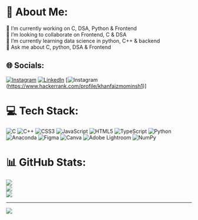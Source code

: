 # 💫 About Me:
🔭 I’m currently working on C, DSA, Python & Frontend<br>👯 I’m looking to collaborate on Frontend, C & DSA<br>🌱 I’m currently learning data science in python, C++ & backend<br>💬 Ask me about C, python, DSA & Frontend


## 🌐 Socials:
[![Instagram](https://img.shields.io/badge/Instagram-%23E4405F.svg?logo=Instagram&logoColor=white)](https://instagram.com/yw.faiz) [![LinkedIn](https://img.shields.io/badge/LinkedIn-%230077B5.svg?logo=linkedin&logoColor=white)](https://linkedin.com/in/faiz-khan-yw) [![Instagram](https://img.shields.io/badge/-Hackerrank-2EC866?style=for-the-badge&logo=HackerRank&logoColor=white) (https://www.hackerrank.com/profile/khanfaizmominsh1)]

# 💻 Tech Stack:
![C](https://img.shields.io/badge/c-%2300599C.svg?style=for-the-badge&logo=c&logoColor=white) ![C++](https://img.shields.io/badge/c++-%2300599C.svg?style=for-the-badge&logo=c%2B%2B&logoColor=white) ![CSS3](https://img.shields.io/badge/css3-%231572B6.svg?style=for-the-badge&logo=css3&logoColor=white) ![JavaScript](https://img.shields.io/badge/javascript-%23323330.svg?style=for-the-badge&logo=javascript&logoColor=%23F7DF1E) ![HTML5](https://img.shields.io/badge/html5-%23E34F26.svg?style=for-the-badge&logo=html5&logoColor=white) ![TypeScript](https://img.shields.io/badge/typescript-%23007ACC.svg?style=for-the-badge&logo=typescript&logoColor=white) ![Python](https://img.shields.io/badge/python-3670A0?style=for-the-badge&logo=python&logoColor=ffdd54) ![Anaconda](https://img.shields.io/badge/Anaconda-%2344A833.svg?style=for-the-badge&logo=anaconda&logoColor=white) ![Figma](https://img.shields.io/badge/figma-%23F24E1E.svg?style=for-the-badge&logo=figma&logoColor=white) ![Canva](https://img.shields.io/badge/Canva-%2300C4CC.svg?style=for-the-badge&logo=Canva&logoColor=white) ![Adobe Lightroom](https://img.shields.io/badge/Adobe%20Lightroom-31A8FF.svg?style=for-the-badge&logo=Adobe%20Lightroom&logoColor=white) ![NumPy](https://img.shields.io/badge/numpy-%23013243.svg?style=for-the-badge&logo=numpy&logoColor=white)
# 📊 GitHub Stats:
![](https://github-readme-stats.vercel.app/api?username=calvincandiec137&theme=dark&hide_border=false&include_all_commits=true&count_private=true)<br/>
![](https://github-readme-streak-stats.herokuapp.com/?user=calvincandiec137&theme=dark&hide_border=false)<br/>
![](https://github-readme-stats.vercel.app/api/top-langs/?username=calvincandiec137&theme=dark&hide_border=false&include_all_commits=true&count_private=true&layout=compact)

---
[![](https://visitcount.itsvg.in/api?id=calvincandiec137&icon=0&color=0)](https://visitcount.itsvg.in)

<!-- Proudly created with GPRM ( https://gprm.itsvg.in ) -->
